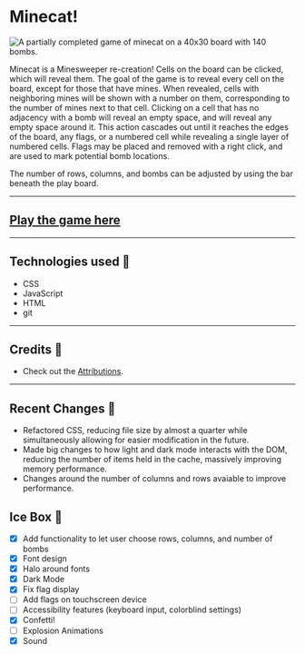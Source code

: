 # Minecat!

![A partially completed game of minecat on a 40x30 board with 140 bombs.](https://minecat.davidstinson.dev/assets/images/minecat.jpeg)

Minecat is a Minesweeper re-creation! Cells on the board can be clicked, which will reveal them. The goal of the game is to reveal every cell on the board, except for those that have mines. When revealed, cells with neighboring mines will be shown with a number on them, corresponding to the number of mines next to that cell. Clicking on a cell that has no adjacency with a bomb will reveal an empty space, and will reveal any empty space around it. This action cascades out until it reaches the edges of the board, any flags, or a numbered cell while revealing a single layer of numbered cells. Flags may be placed and removed with a right click, and are used to mark potential bomb locations.

The number of rows, columns, and bombs can be adjusted by using the bar beneath the play board.

---

## [Play the game here](https://minecat.davidstinson.dev)

---

## Technologies used 💾

- CSS
- JavaScript
- HTML
- git

---

## Credits 🙌

- Check out the [Attributions](https://github.com/DavidStinson/minecat/blob/main/attributions.md).

---

## Recent Changes 🧹

- Refactored CSS, reducing file size by almost a quarter while simultaneously allowing for easier modification in the future.
- Made big changes to how light and dark mode interacts with the DOM, reducing the number of items held in the cache, massively improving memory performance.
- Changes around the number of columns and rows avaiable to improve performance.

## Ice Box 🧊

- [x] Add functionality to let user choose rows, columns, and number of bombs
- [x] Font design
- [x] Halo around fonts
- [x] Dark Mode
- [x] Fix flag display
- [ ] Add flags on touchscreen device
- [ ] Accessibility features (keyboard input, colorblind settings)
- [x] Confetti!
- [ ] Explosion Animations
- [x] Sound
